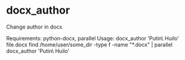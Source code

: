 # docx_author
Change author in docx

Requirements: python-docx, parallel
Usage: docx_author 'Putin\ Huilo' file.docx
find /home/user/some_dir -type f -name "*\.docx" | parallel docx_author 'Putin\ Huilo'
